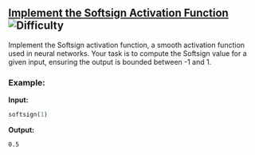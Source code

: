 ## [Implement the Softsign Activation Function](https://www.deep-ml.com/problems/100) ![Difficulty](https://img.shields.io/badge/-Easy-brightgreen)

Implement the Softsign activation function, a smooth activation function used in neural networks. Your task is to compute the Softsign value for a given input, ensuring the output is bounded between -1 and 1.

### Example:

**Input:**

```python
softsign(1)
```


**Output:**

```0.5```
